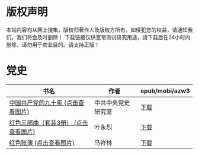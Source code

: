 # 版权声明

本站内容均从网上搜集，版权归著作人及版权方所有，如侵犯您的权益，请通知我们，我们将会及时删除！ 下载链接仅供宽带测试研究用途，请下载后在24小时内删除，请勿用于商业目的。请支持正版！

# 党史

| 书名 | 作者 | epub/mobi/azw3 |
| --- | --- | --- |
| [中国共产党的九十年 (点击查看图片)](https://www.dushupai.com/attachment/2024/06/09/a885fea2509a4112.jpg) | 中共中央党史研究室 | [下载](https://url89.ctfile.com/f/31084289-1356992086-13abd2?p=8866) |
| [红色三部曲（套装3册） (点击查看图片)](https://www.dushupai.com/attachment/2024/06/01/b53ffd3908214cdc.jpg) | 叶永烈 | [下载](https://url89.ctfile.com/f/31084289-1357008625-ff83ec?p=8866) |
| [红色账簿 (点击查看图片)](https://www.dushupai.com/attachment/2024/06/01/082dd6e1982de9b1.jpg) | 马祥林 | [下载](https://url89.ctfile.com/f/31084289-1357006660-1bfd15?p=8866) |
